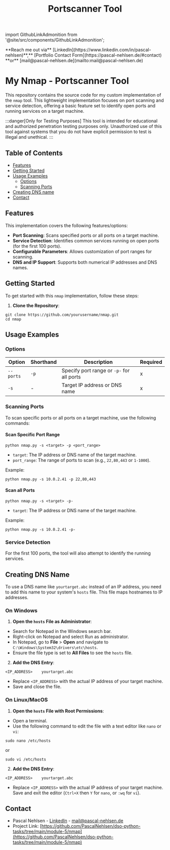 ﻿---
id: nmap
title: Portscanner Tool
sidebar_label: Portscanner Tool
sidebar_position: 6
---

import GithubLinkAdmonition from '@site/src/components/GithubLinkAdmonition';

<GithubLinkAdmonition link="https://github.com/PascalNehlsen/dso-python-tasks/tree/main/module-5/nmap" text="Github Repository" type="info">
**Reach me out via** [LinkedIn](https://www.linkedin.com/in/pascal-nehlsen)**,** [Portfolio Contact Form](https://pascal-nehlsen.de/#contact) **or** [mail@pascal-nehlsen.de](mailto:mail@pascal-nehlsen.de)
</GithubLinkAdmonition>

# My Nmap - Portscanner Tool

This repository contains the source code for my custom implementation of the `nmap` tool. This lightweight implementation focuses on port scanning and service detection, offering a basic feature set to identify open ports and running services on a target machine.

:::danger[Only for Testing Purposes]
This tool is intended for educational and authorized penetration testing purposes only. Unauthorized use of this tool against systems that you do not have explicit permission to test is illegal and unethical.
:::

## Table of Contents

- [Features](#features)
- [Getting Started](#getting-started)
- [Usage Examples](#usage-examples)
  - [Options](#options)
  - [Scanning Ports](#scanning-ports)
- [Creating DNS name](#creating-dns-name)
- [Contact](#contact)

## Features

This implementation covers the following features/options:

- **Port Scanning**: Scans specified ports or all ports on a target machine.
- **Service Detection**: Identifies common services running on open ports (for the first 100 ports).
- **Configurable Parameters**: Allows customization of port ranges for scanning.
- **DNS and IP Support**: Supports both numerical IP addresses and DNS names.

## Getting Started

To get started with this `nmap` implementation, follow these steps:

1. **Clone the Repository**:

```shell
git clone https://github.com/yourusername/nmap.git
cd nmap
```

## Usage Examples

### Options

| Option    | Shorthand | Description                               | Required |
| --------- | --------- | ----------------------------------------- | -------- |
| `--ports` | `-p`      | Specify port range or `-p-` for all ports | x        |
| `-s`      | -         | Target IP address or DNS name             | x        |

### Scanning Ports

To scan specific ports or all ports on a target machine, use the following commands:

#### Scan Specific Port Range

```shell
python nmap.py -s <target> -p <port_range>
```

- `target`: The IP address or DNS name of the target machine.
- `port_range`: The range of ports to scan (e.g., `22,80,443` or `1-1000`).

Example:

```shell
python nmap.py -s 10.0.2.41 -p 22,80,443
```

#### Scan all Ports

```shell
python nmap.py -s <target> -p-
```

- `target`: The IP address or DNS name of the target machine.

Example:

```shell
python nmap.py -s 10.0.2.41 -p-
```

### Service Detection

For the first 100 ports, the tool will also attempt to identify the running services.

## Creating DNS Name

To use a DNS name like `yourtarget.abc` instead of an IP address, you need to add this name to your system's `hosts` file. This file maps hostnames to IP addresses.

### On Windows

1. **Open the `hosts` File as Administrator**:

- Search for Notepad in the Windows search bar.
- Right-click on Notepad and select Run as administrator.
- In Notepad, go to **File** > **Open** and navigate to `C:\Windows\System32\drivers\etc\hosts`.
- Ensure the file type is set to **All Files** to see the `hosts` file.

2. **Add the DNS Entry**:

```shell
<IP_ADDRESS>    yourtarget.abc
```

- Replace `<IP_ADDRESS>` with the actual IP address of your target machine.
- Save and close the file.

### On Linux/MacOS

1. **Open the `hosts` File with Root Permissions**:

- Open a terminal.
- Use the following command to edit the file with a text editor like `nano` or `vi`:

```shell
sudo nano /etc/hosts
```

or

```shell
sudo vi /etc/hosts
```

2. **Add the DNS Entry**:

```shell
<IP_ADDRESS>    yourtarget.abc
```

- Replace `<IP_ADDRESS>` with the actual IP address of your target machine.
  Save and exit the editor (`Ctrl+X` then `Y` for `nano`, or `:wq` for `vi`).

## Contact

- Pascal Nehlsen - [LinkedIn](https://www.linkedin.com/in/pascal-nehlsen) - [mail@pascal-nehlsen.de](mailto:mail@pascal-nehlsen.de)
- Project Link: [https://github.com/PascalNehlsen/dso-python-tasks/tree/main/module-5/nmap](https://github.com/PascalNehlsen/dso-python-tasks/tree/main/module-5/nmap)
